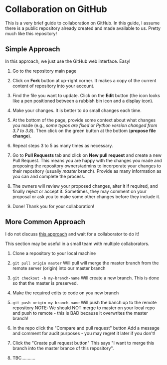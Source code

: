 # Collaboration on GitHub

This is a very brief guide to collaboration on GitHub. In this guide, I assume there is a public repository already created and made available to us. Pretty much like this repository!

## Simple Approach

In this approach, we just use the GitHub web interface. Easy!

1. Go to the repository main page

2. Click on **Fork** button at up-right corner. It makes a copy of the current content of repository into your account.

3. Find the file you want to update. Click on the **Edit** button (the icon looks like a pen positioned between a rubbish bin icon and a display icon).

4. Make your changes. It is better to do small changes each time.

5. At the bottom of the page, provide some context about what changes you made (e.g., *some typos are fixed* or *Python version changed from 3.7 to 3.8*). Then click on the green button at the bottom (**propose file change**).

6. Repeat steps 3 to 5 as many times as necessary.

7. Go to **Pull Requests** tab and click on **New pull request** and create a new Pull Request. This means you are happy with the changes you made and proposing the repository owners/admins to incorporate your changes to their repository (usually *master* branch). Provide as many information as you can and complete the process.

8. The owners will review your proposed changes, alter it if required, and finally reject or accept it. Sometimes, they may comment on your proposal or ask you to make some other changes before they include it.

9. Done! Thank you for your collaboration!

## More Common Approach

I do not discuss [this approach](https://www.youtube.com/watch?v=MnUd31TvBoU) and wait for a collaborator to do it!

This section may be useful in a small team with multiple collaborators.

1. Clone a repository to your local machine

2. `git pull origin master` Will pull will merge the master branch from the remote server (origin) into our master branch
    
3. `git checkout -b my-branch-name` Will create a new branch.  This is done so that the master is preserved.
    
4. Make the required edits to code on you new branch

5. `git push origin my-branch-name` Will push the banch up to the remote repository
    NOTE: We should NOT merge to master on your local repo and push to remote - this is BAD because it overwrites the master branch!
    
6. In the repo click the "Compare and pull request" button
    Add a message and comment for audit purposes - you may regret it later if you don't!
    
7. Click the "Create pull request button"
    This says "I want to merge this branch into the master brance of this repository".
    
8. TBC...........
